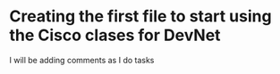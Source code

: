 # Creating the first file to start using the Cisco clases for DevNet
I will be adding comments as I do tasks